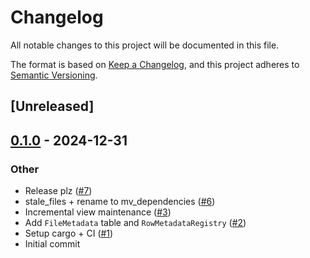 # Changelog

All notable changes to this project will be documented in this file.

The format is based on [Keep a Changelog](https://keepachangelog.com/en/1.0.0/),
and this project adheres to [Semantic Versioning](https://semver.org/spec/v2.0.0.html).

## [Unreleased]

## [0.1.0](https://github.com/datafusion-contrib/datafusion-materialized-views/releases/tag/v0.1.0) - 2024-12-31

### Other

- Release plz ([#7](https://github.com/datafusion-contrib/datafusion-materialized-views/pull/7))
- stale_files + rename to mv_dependencies ([#6](https://github.com/datafusion-contrib/datafusion-materialized-views/pull/6))
- Incremental view maintenance ([#3](https://github.com/datafusion-contrib/datafusion-materialized-views/pull/3))
- Add `FileMetadata` table and `RowMetadataRegistry` ([#2](https://github.com/datafusion-contrib/datafusion-materialized-views/pull/2))
- Setup cargo + CI ([#1](https://github.com/datafusion-contrib/datafusion-materialized-views/pull/1))
- Initial commit
